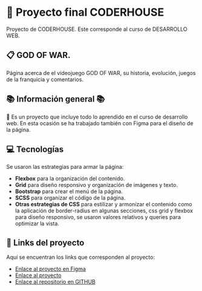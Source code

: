 # :open_file_folder: Proyecto final CODERHOUSE

Proyecto de CODERHOUSE. Este corresponde al curso de DESARROLLO WEB.

## :clipboard: GOD OF WAR.

Página acerca de el videojuego GOD OF WAR, su historia, evolución, juegos de la franquicia y comentarios.

## :books: Información general :books: 

:rocket: Es un proyecto que incluye todo lo aprendido en el curso de desarrollo web. En esta ocasión se ha trabajado también con Figma para el diseño de la página.

## :computer: Tecnologías

Se usaron las estrategias para armar la página:

* **Flexbox** para la organización del contenido.
* **Grid** para diseño responsivo y organización de imágenes y texto.
* **Bootstrap** para crear el menú de la página.
* **SCSS** para organizar el código de la página.
* **Otras estrategias de CSS** para estilizar y armonizar el contenido como la aplicación de border-radius en algunas secciones, css grid y flexbox para diseño responsivo, se usaron valores relativos y queries para optimizar la vista.

## :bookmark_tabs: Links del proyecto

Aquí se encuentran los links que corresponden al proyecto:

* [Enlace al proyecto en Figma](https://www.figma.com/file/PDTrmNOMUTxJvGbaSNEx6J/PROYECTO-CODERHOUSE?type=design&mode=design&t=rnHJaDic2bVvQ9Uz-1) 
* [Enlace al proyecto](https://andreaguanilo.github.io/EntregaFinalGuaniloLopez/)
* [Enlace al repositorio en GITHUB](https://github.com/AndreaGuanilo/EntregaFinalGuaniloLopez.git)
